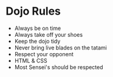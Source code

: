 Dojo Rules
==========
* Always be on time
* Always take off your shoes
* Keep the dojo tidy
* Never bring live blades on the tatami
* Respect your opponent
* HTML & CSS
* Most Sensei's should be respected
